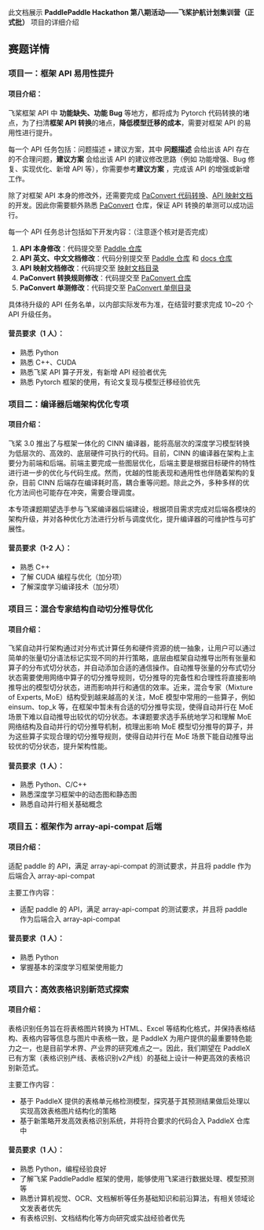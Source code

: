 此文档展示 **PaddlePaddle Hackathon 第八期活动——飞桨护航计划集训营（正式批）** 项目的详细介绍

## 赛题详情

### 项目一：框架 API 易用性提升

#### 项目介绍：

飞桨框架 API 中 **功能缺失、功能 Bug** 等地方，都将成为 Pytorch 代码转换的堵点，为了扫清**框架 API 转换**的堵点，**降低模型迁移的成本**，需要对框架 API 的易用性进行提升。

每一个 API 任务包括：问题描述 + 建议方案，其中 **问题描述** 会给出该 API 存在的不合理问题，**建议方案** 会给出该 API 的建议修改思路（例如 功能增强、Bug 修复、实现优化、新增 API 等），你需要参考**建议方案** ，完成该 API 的增强或新增工作。

除了对框架 API 本身的修改外，还需要完成 [PaConvert 代码转换](https://github.com/PaddlePaddle/PaConvert)、[API 映射文档](https://github.com/PaddlePaddle/docs/blob/develop/docs/guides/model_convert/convert_from_pytorch/pytorch_api_mapping_format_cn.md) 的开发。因此你需要额外熟悉 [PaConvert](https://github.com/PaddlePaddle/PaConvert) 仓库，保证 API 转换的单测可以成功运行。

每一个 API 任务总计包括如下开发内容：（注意逐个核对是否完成）

1. **API 本身修改**：代码提交至 [Paddle 仓库](https://github.com/PaddlePaddle/Paddle)
2. **API 英文、中文文档修改**：代码分别提交至 [Paddle 仓库](https://github.com/PaddlePaddle/Paddle) 和 [docs 仓库](https://github.com/PaddlePaddle/docs)
3. **API 映射文档修改**：代码提交至 [映射文档目录](https://github.com/PaddlePaddle/docs/tree/develop/docs/guides/model_convert/convert_from_pytorch/api_difference/)
4. **PaConvert 转换规则修改**：代码提交至 [PaConvert 仓库](https://github.com/PaddlePaddle/PaConvert)
5. **PaConvert 单测修改**：代码提交至 [PaConvert 单侧目录](https://github.com/PaddlePaddle/PaConvert/tree/master/tests)

具体待升级的 API 任务名单，以内部实际发布为准，在结营时要求完成 10~20 个 API 升级任务。

#### 营员要求（1 人）：

- 熟悉 Python
- 熟悉 C++、CUDA
- 熟悉飞桨 API 算子开发，有新增 API 经验者优先
- 熟悉 Pytorch 框架的使用，有论文复现与模型迁移经验优先

### 项目二：编译器后端架构优化专项

#### 项目介绍：

飞桨 3.0 推出了与框架一体化的 CINN 编译器，能将高层次的深度学习模型转换为低层次的、高效的、底层硬件可执行的代码。目前，CINN 的编译器在架构上主要分为前端和后端。前端主要完成一些图层优化，后端主要是根据目标硬件的特性进行进一步的优化与代码生成。然而，优越的性能表现和通用性也伴随着架构的复杂，目前 CINN 后端存在编译耗时高，耦合重等问题。除此之外，多种多样的优化方法间也可能存在冲突，需要合理调度。

本专项课题期望选手参与飞桨编译器后端建设，根据项目需求完成对后端各模块的架构升级，并对各种优化方法进行分析与调度优化，提升编译器的可维护性与可扩展性。

#### 营员要求（1-2 人）：

- 熟悉 C++
- 了解 CUDA 编程与优化（加分项）
- 了解深度学习编译技术（加分项）

### 项目三：混合专家结构自动切分推导优化

#### 项目介绍：

飞桨自动并行架构通过对分布式计算任务和硬件资源的统一抽象，让用户可以通过简单的张量切分语法标记实现不同的并行策略，底层由框架自动推导出所有张量和算子的分布式切分状态，并自动添加合适的通信操作。自动推导张量的分布式切分状态需要使用网络中算子的切分推导规则，切分推导的完备性和合理性将直接影响推导出的模型切分状态，进而影响并行和通信的效率。近来，混合专家（Mixture of Experts, MoE）结构受到越来越高的关注，MoE 模型中常用的一些算子，例如 einsum、top_k 等，在框架中暂未有合适的切分推导实现，使得自动并行在 MoE 场景下难以自动推导出较优的切分状态。本课题要求选手系统地学习和理解 MoE 网络结构及自动并行的切分推导机制，梳理出影响 MoE 模型切分推导的算子，并为这些算子实现合理的切分推导规则，使得自动并行在 MoE 场景下能自动推导出较优的切分状态，提升架构性能。

#### 营员要求（1 人）：

- 熟悉 Python、C/C++
- 熟悉深度学习框架中的动态图和静态图
- 熟悉自动并行相关基础概念

### 项目五：框架作为 array-api-compat 后端

#### 项目介绍：

适配 paddle 的 API，满足 array-api-compat 的测试要求，并且将 paddle 作为后端合入 array-api-compat

主要工作内容：

- 适配 paddle 的 API，满足 array-api-compat 的测试要求，并且将 paddle 作为后端合入 array-api-compat

#### 营员要求（1 人）：

- 熟悉 Python
- 掌握基本的深度学习框架使用能力

### 项目六：高效表格识别新范式探索

#### 项目介绍：

表格识别任务旨在将表格图片转换为 HTML、Excel 等结构化格式，并保持表格结构、表格内容等信息与图片中表格一致，是 PaddleX 为用户提供的最重要特色能力之一，也是目前学术界、产业界的研究难点之一。因此，我们期望在 PaddleX 已有方案（表格识别产线、表格识别v2产线）的基础上设计一种更高效的表格识别新范式。

主要工作内容：

- 基于 PaddleX 提供的表格单元格检测模型，探究基于其预测结果做后处理以实现高效表格图片结构化的策略
- 基于新策略开发高效表格识别系统，并将符合要求的代码合入 PaddleX 仓库中

#### 营员要求（1 人）：

- 熟悉 Python，编程经验良好
- 了解飞桨 PaddlePaddle 框架的使用，能够使用飞桨进行数据处理、模型预测等
- 熟悉计算机视觉、OCR、文档解析等任务基础知识和前沿算法，有相关领域论文发表者优先
- 有表格识别、文档结构化等方向研究或实战经验者优先

